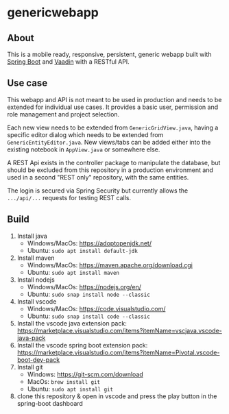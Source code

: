 # genericwebapp

## About

This is a mobile ready, responsive, persistent, generic webapp built with [Spring Boot](https://github.com/spring-projects/spring-boot) and [Vaadin](https://github.com/vaadin/) with a RESTful API.

## Use case

This webapp and API is not meant to be used in production and needs to be extended for individual use cases. It provides a basic user, permission and role management and project selection.

Each new view needs to be extended from `GenericGridView.java`, having a specific editor dialog which needs to be extended from `GenericEntityEditor.java`.
New views/tabs can be added either into the existing notebook in `AppView.java` or somewhere else.

A REST Api exists in the controller package to manipulate the database, but should be excluded from this repository in a production environment and used in a second "REST only" repository, with the same entities.

The login is secured via Spring Security but currently allows the `.../api/...` requests for testing REST calls.

## Build

1. Install java
   * Windows/MacOs: https://adoptopenjdk.net/
   * Ubuntu: `sudo apt install default-jdk`
2. Install maven
   * Windows/MacOs: https://maven.apache.org/download.cgi
   * Ubuntu: `sudo apt install maven`
3. Install nodejs
   * Windows/MacOs: https://nodejs.org/en/
   * Ubuntu: `sudo snap install node --classic`
4. Install vscode
   * Windows/MacOs: https://code.visualstudio.com/
   * Ubuntu: `sudo snap install code --classic`
5. Install the vscode java extension pack: https://marketplace.visualstudio.com/items?itemName=vscjava.vscode-java-pack
6. Install the vscode spring boot extension pack: https://marketplace.visualstudio.com/items?itemName=Pivotal.vscode-boot-dev-pack
7. Install git
   * Windows: https://git-scm.com/download
   * MacOs: `brew install git`
   * Ubuntu: `sudo apt install git`
8. clone this repository & open in vscode and press the play button in the spring-boot dashboard
